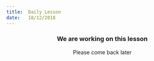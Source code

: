 ```yaml
---
title:  Daily Lesson
date:   18/12/2018
---
```


### <center>We are working on this lesson</center>
<center>Please come back later</center>